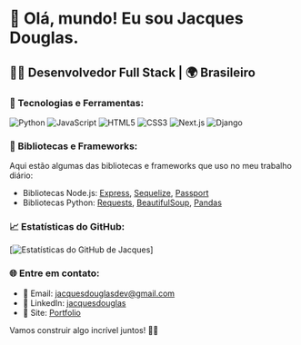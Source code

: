 
# 👋 Olá, mundo! Eu sou Jacques Douglas.

## 👨‍💻 Desenvolvedor Full Stack | 🌍 Brasileiro

### 🔧 Tecnologias e Ferramentas:

![Python](https://img.shields.io/badge/-Python-3776AB?style=flat-square&logo=python&logoColor=white)
![JavaScript](https://img.shields.io/badge/-JavaScript-F7DF1E?style=flat-square&logo=javascript&logoColor=black)
![HTML5](https://img.shields.io/badge/-HTML5-E34F26?style=flat-square&logo=html5&logoColor=white)
![CSS3](https://img.shields.io/badge/-CSS3-1572B6?style=flat-square&logo=css3)
![Next.js](https://img.shields.io/badge/-Next.js-000000?style=flat-square&logo=next.js)
![Django](https://img.shields.io/badge/-Django-092E20?style=flat-square&logo=django)

### 📘 Bibliotecas e Frameworks:

Aqui estão algumas das bibliotecas e frameworks que uso no meu trabalho diário:

- Bibliotecas Node.js: [Express](https://expressjs.com/), [Sequelize](https://sequelize.org/), [Passport](http://www.passportjs.org/)
- Bibliotecas Python: [Requests](https://docs.python-requests.org/en/master/), [BeautifulSoup](https://www.crummy.com/software/BeautifulSoup/bs4/doc/), [Pandas](https://pandas.pydata.org/)

### 📈 Estatísticas do GitHub:

[![Estatísticas do GitHub de Jacques](https://github-readme-stats.vercel.app/api?username=jacquesdouglasdev&show_icons=true)]

### 🌐 Entre em contato:

- 📧 Email: [jacquesdouglasdev@gmail.com](mailto:jacquesdouglasdev@gmail.com)
- 💼 LinkedIn: [jacquesdouglas](https://www.linkedin.com/in/jacques-silva/)
- 📁 Site: [Portfolio](https://jacquesdouglasdev.github.io/sobre-mim/)

Vamos construir algo incrível juntos! 💪🚀

